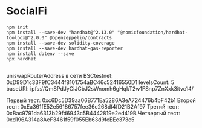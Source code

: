 # SocialFi

```shell
npm init
npm install --save-dev "hardhat@^2.13.0" "@nomicfoundation/hardhat-toolbox@^2.0.0" @openzeppelin/contracts
npm install --save-dev solidity-coverage
npm install --save-dev hardhat-gas-reporter
npm install dotenv --save
npx hardhat
```

##

uniswapRouterAddress в сети BSCtestnet: 0xD99D1c33F9fC3444f8101754aBC46c52416550D1
levelsCount: 5
baseURI: ipfs://QmSPdJyCiJCbJ2sWnomh6gHqkT2w1FSnp7ZnXxk3itvc14/

Первый тест: 0xc6Dc5D39aa06B771Ea5286A3eA724476b4bF42b1
Второй тест: 0xEa361fE52e56186757fee36c268df4fD21B2Af97
Третий тест: 0xBac9791da6313b29fd6943c5B4442819e2ed419B
Четвертый тест: 0xd196A314a8AeF3461f59f055Eb63d9feEEc373c5
